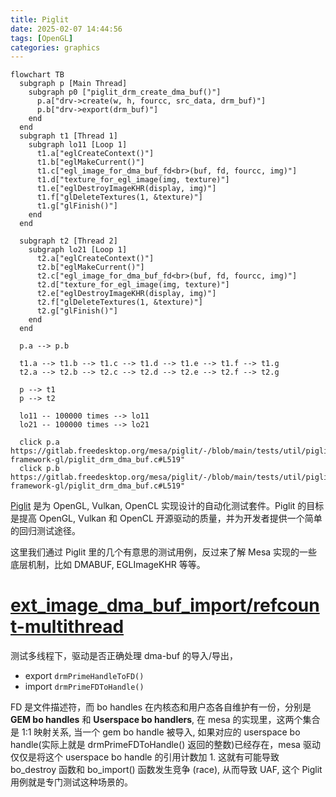 ```yaml
---
title: Piglit
date: 2025-02-07 14:44:56
tags: [OpenGL]
categories: graphics
---
```



```mermaid
flowchart TB
  subgraph p [Main Thread]
    subgraph p0 ["piglit_drm_create_dma_buf()"]
      p.a["drv->create(w, h, fourcc, src_data, drm_buf)"]
      p.b["drv->export(drm_buf)"]
    end
  end
  subgraph t1 [Thread 1]
    subgraph lo11 [Loop 1]
      t1.a["eglCreateContext()"]
      t1.b["eglMakeCurrent()"]
      t1.c["egl_image_for_dma_buf_fd<br>(buf, fd, fourcc, img)"]
      t1.d["texture_for_egl_image(img, texture)"]
      t1.e["eglDestroyImageKHR(display, img)"]
      t1.f["glDeleteTextures(1, &texture)"]
      t1.g["glFinish()"]
    end
  end

  subgraph t2 [Thread 2]
    subgraph lo21 [Loop 1]
      t2.a["eglCreateContext()"]
      t2.b["eglMakeCurrent()"]
      t2.c["egl_image_for_dma_buf_fd<br>(buf, fd, fourcc, img)"]
      t2.d["texture_for_egl_image(img, texture)"]
      t2.e["eglDestroyImageKHR(display, img)"]
      t2.f["glDeleteTextures(1, &texture)"]
      t2.g["glFinish()"]
    end
  end

  p.a --> p.b

  t1.a --> t1.b --> t1.c --> t1.d --> t1.e --> t1.f --> t1.g
  t2.a --> t2.b --> t2.c --> t2.d --> t2.e --> t2.f --> t2.g

  p --> t1
  p --> t2

  lo11 -- 100000 times --> lo11
  lo21 -- 100000 times --> lo21

  click p.a https://gitlab.freedesktop.org/mesa/piglit/-/blob/main/tests/util/piglit-framework-gl/piglit_drm_dma_buf.c#L519"
  click p.b https://gitlab.freedesktop.org/mesa/piglit/-/blob/main/tests/util/piglit-framework-gl/piglit_drm_dma_buf.c#L519"
```

<!--more-->

[Piglit](https://gitlab.freedesktop.org/mesa/piglit) 是为 OpenGL, Vulkan, OpenCL 实现设计的自动化测试套件。Piglit 的目标是提高 OpenGL, Vulkan 和 OpenCL 开源驱动的质量，并为开发者提供一个简单的回归测试途径。

这里我们通过 Piglit 里的几个有意思的测试用例，反过来了解 Mesa 实现的一些底层机制，比如 DMABUF, EGLImageKHR 等等。

# [ext_image_dma_buf_import/refcount-multithread](https://gitlab.freedesktop.org/mesa/piglit/-/blob/main/tests/spec/ext_image_dma_buf_import/refcount-multithread.c)

测试多线程下，驱动是否正确处理 dma-buf 的导入/导出，

- export `drmPrimeHandleToFD()`
- import `drmPrimeFDToHandle()`

FD 是文件描述符，而 bo handles 在内核态和用户态各自维护有一份，分别是 **GEM bo handles** 和 **Userspace bo handlers**, 在 mesa 的实现里，这两个集合是 1:1 映射关系, 当一个 gem bo handle 被导入, 如果对应的 userspace bo handle(实际上就是 drmPrimeFDToHandle() 返回的整数)已经存在，mesa 驱动仅仅是将这个 userspace bo handle 的引用计数加 1. 这就有可能导致 bo_destroy 函数和 bo_import() 函数发生竞争 (race), 从而导致 UAF, 这个 Piglit 用例就是专门测试这种场景的。
